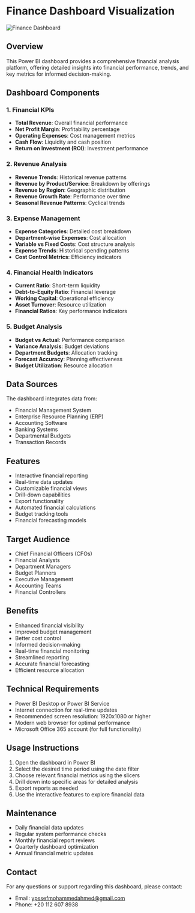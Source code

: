 # Finance Dashboard Visualization

![Finance Dashboard](https://github.com/Yossefmohammed/finance_dashbord/blob/main/finance%20dashborad.png,https://github.com/Yossefmohammed/finance_dashbord/blob/main/finance%20dashbord.png)

## Overview
This Power BI dashboard provides a comprehensive financial analysis platform, offering detailed insights into financial performance, trends, and key metrics for informed decision-making.

## Dashboard Components

### 1. Financial KPIs
- **Total Revenue**: Overall financial performance
- **Net Profit Margin**: Profitability percentage
- **Operating Expenses**: Cost management metrics
- **Cash Flow**: Liquidity and cash position
- **Return on Investment (ROI)**: Investment performance

### 2. Revenue Analysis
- **Revenue Trends**: Historical revenue patterns
- **Revenue by Product/Service**: Breakdown by offerings
- **Revenue by Region**: Geographic distribution
- **Revenue Growth Rate**: Performance over time
- **Seasonal Revenue Patterns**: Cyclical trends

### 3. Expense Management
- **Expense Categories**: Detailed cost breakdown
- **Department-wise Expenses**: Cost allocation
- **Variable vs Fixed Costs**: Cost structure analysis
- **Expense Trends**: Historical spending patterns
- **Cost Control Metrics**: Efficiency indicators

### 4. Financial Health Indicators
- **Current Ratio**: Short-term liquidity
- **Debt-to-Equity Ratio**: Financial leverage
- **Working Capital**: Operational efficiency
- **Asset Turnover**: Resource utilization
- **Financial Ratios**: Key performance indicators

### 5. Budget Analysis
- **Budget vs Actual**: Performance comparison
- **Variance Analysis**: Budget deviations
- **Department Budgets**: Allocation tracking
- **Forecast Accuracy**: Planning effectiveness
- **Budget Utilization**: Resource allocation

## Data Sources
The dashboard integrates data from:
- Financial Management System
- Enterprise Resource Planning (ERP)
- Accounting Software
- Banking Systems
- Departmental Budgets
- Transaction Records

## Features
- Interactive financial reporting
- Real-time data updates
- Customizable financial views
- Drill-down capabilities
- Export functionality
- Automated financial calculations
- Budget tracking tools
- Financial forecasting models

## Target Audience
- Chief Financial Officers (CFOs)
- Financial Analysts
- Department Managers
- Budget Planners
- Executive Management
- Accounting Teams
- Financial Controllers

## Benefits
- Enhanced financial visibility
- Improved budget management
- Better cost control
- Informed decision-making
- Real-time financial monitoring
- Streamlined reporting
- Accurate financial forecasting
- Efficient resource allocation

## Technical Requirements
- Power BI Desktop or Power BI Service
- Internet connection for real-time updates
- Recommended screen resolution: 1920x1080 or higher
- Modern web browser for optimal performance
- Microsoft Office 365 account (for full functionality)

## Usage Instructions
1. Open the dashboard in Power BI
2. Select the desired time period using the date filter
3. Choose relevant financial metrics using the slicers
4. Drill down into specific areas for detailed analysis
5. Export reports as needed
6. Use the interactive features to explore financial data

## Maintenance
- Daily financial data updates
- Regular system performance checks
- Monthly financial report reviews
- Quarterly dashboard optimization
- Annual financial metric updates

## Contact
For any questions or support regarding this dashboard, please contact:
- Email: ypssefmohammedahmed@gmail.com
- Phone: +20 112 607 8938
